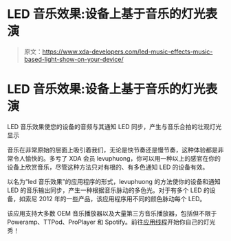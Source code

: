 # LED 音乐效果:设备上基于音乐的灯光表演

> 原文：<https://www.xda-developers.com/led-music-effects-music-based-light-show-on-your-device/>

# LED 音乐效果:设备上基于音乐的灯光表演

LED 音乐效果使您的设备的音频与其通知 LED 同步，产生与音乐合拍的壮观灯光显示

音乐在非常原始的层面上吸引着我们，无论是快节奏还是慢节奏，这种体验都是非常令人愉快的。多亏了 XDA 会员 levuphuong，你可以用一种以上的感官在你的设备上欣赏音乐，尽管这种方法只对有根的、有多色通知 LED 的设备有效。

以名为“led 音乐效果”的应用程序的形式，levuphuong 的方法使你的设备和通知 LED 的音乐输出同步，产生一种根据音乐脉动的多色光。对于有多个 LED 的设备，如索尼 2012 年的一些产品，该应用程序用不同的颜色脉动每个 LED。

该应用支持大多数 OEM 音乐播放器以及大量第三方音乐播放器，包括但不限于 Poweramp、TTPod、ProPlayer 和 Spotify。前往[应用线程](http://forum.xda-developers.com/android/apps-games/led-music-effect-rooted-device-t3053295)开始你自己的灯光秀！
